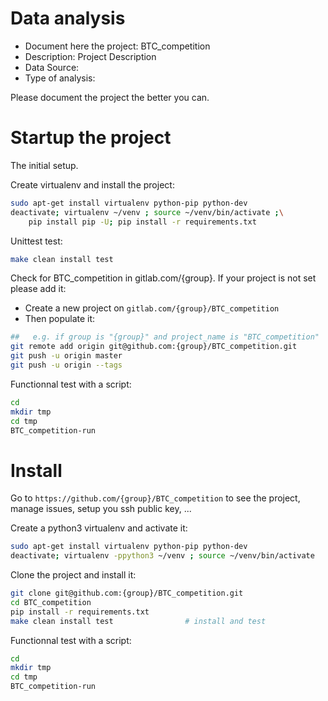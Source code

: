 # Data analysis
- Document here the project: BTC_competition
- Description: Project Description
- Data Source:
- Type of analysis:

Please document the project the better you can.

# Startup the project

The initial setup.

Create virtualenv and install the project:
```bash
sudo apt-get install virtualenv python-pip python-dev
deactivate; virtualenv ~/venv ; source ~/venv/bin/activate ;\
    pip install pip -U; pip install -r requirements.txt
```

Unittest test:
```bash
make clean install test
```

Check for BTC_competition in gitlab.com/{group}.
If your project is not set please add it:

- Create a new project on `gitlab.com/{group}/BTC_competition`
- Then populate it:

```bash
##   e.g. if group is "{group}" and project_name is "BTC_competition"
git remote add origin git@github.com:{group}/BTC_competition.git
git push -u origin master
git push -u origin --tags
```

Functionnal test with a script:

```bash
cd
mkdir tmp
cd tmp
BTC_competition-run
```

# Install

Go to `https://github.com/{group}/BTC_competition` to see the project, manage issues,
setup you ssh public key, ...

Create a python3 virtualenv and activate it:

```bash
sudo apt-get install virtualenv python-pip python-dev
deactivate; virtualenv -ppython3 ~/venv ; source ~/venv/bin/activate
```

Clone the project and install it:

```bash
git clone git@github.com:{group}/BTC_competition.git
cd BTC_competition
pip install -r requirements.txt
make clean install test                # install and test
```
Functionnal test with a script:

```bash
cd
mkdir tmp
cd tmp
BTC_competition-run
```
